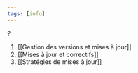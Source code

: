 ```yaml
---
tags: [info]
---
```


?
1. [[Gestion des versions et mises à jour]]
2. [[Mises à jour et correctifs]]
3. [[Stratégies de mises à jour]]